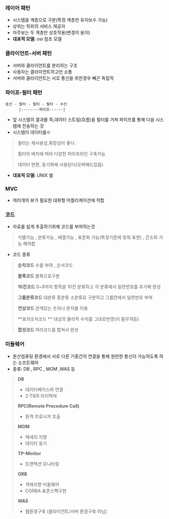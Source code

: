 

### 레이어 패턴

+ 시스템을 계층으로 구분(특정 계층만 유지보수 가능)
+ 상위는 하위의 서비스 제공자
+ 마주보는 두 계층만 상호작용(변경이 용이)
+ **대표적 모델:** osi 참조 모델



### 클라이언트-서버 패턴

+ 서버와 클라이언트를 분리하는 구조
+ 사용자는 클라이언트하고만 소통
+ 서버와 클라이언트는 서로 통신을 위한경우 빼곤 독립적



### 파이프-필터 패턴

~~~
송신 - 필터 - 필터 - 필터 - 수신
      |--------파이프------|
~~~

+ 앞 시스템의 결과물 즉,데이터 스트림(흐름)을 필터를 거쳐 파이프를 통해 다음 시스템에 전송하는 것
+ 시스템이 데이터를ㅇ

> 필터는 재사용성,확장성이 좋다.
>
> 필터의 배치에 따라 다양한 파이프라인 구축가능
>
> 데이터 변환, 동기화에 사용된다(오버해드있음)



+ **대표적 모델:** UNIX 쉘



### MVC

+ 여러개의 뷰가 필요한 대화형 어플리케이션에 적합









### 코드

+ 자료를 쉽게 추출하기위해 코드를 부여하는것

> 식별가능 , 분류가능 , 배열가능 , 표준화 가능(특정기준에 맞춰 표현) , 간소화 가능 해야함



+ 코드 종류

> **순차코드** 수를 부여 , 순서코드
>
> **블록코드** 블록으로구분
>
> **10진코드**  0~9까지 항목을 10진 분류하고 각 분류에서 일련번호를 추가해 완성
>
> **그룹분류코드** 대분류 중분류 소분류로 구분하고 그룹안에서 일련번호 부여
>
> **연상코드** 관계있는 숫자나 문자를 이용
>
> **표의숫자코드 ** 대상의 물리적 수치를 그대로반영(키 몸무개등)
>
> **합성코드** 여러코드를 합쳐서 완성











### 미들웨어

+ 분산컴퓨팅 환경에서 서로 다른 기종간의 연결을 통해 원만한 통신이 가능하도록 하는 소프트웨어
+ 종류: DB , RPC , MOM ,WAS 등

> **DB**
>
> + 데이터베이스와 연결 
> + 2-TIER 아키텍쳐
>
> **RPC(Remote Procedure Call)**
>
> + 원격 프로시저 호출
>
> **MOM**
>
> + 메세지 지향 
> + 데이터 동기
>
> **TP-Minitor**
>
> + 트랜첵션 모니터링
>
> **ORB**
>
> + 객체지향 미들웨어 
> + CORBA 표준스팩구현
>
> **WAS**
>
> + 웹환경구축  (클라이언트/서버 환경구축 아님)

















































































































